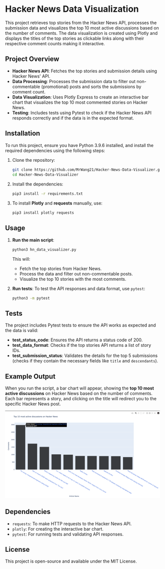# Hacker News Data Visualization

This project retrieves top stories from the Hacker News API, processes the submission data and visualizes the top 10 most active discussions based on the number of comments. The data visualization is created using Plotly and displays the titles of the top stories as clickable links along with their respective comment counts making it interactive.

## Project Overview

- **Hacker News API**: Fetches the top stories and submission details using Hacker News' API.
- **Data Processing**: Processes the submission data to filter out non-commentable (promotional) posts and sorts the submissions by comment count.
- **Data Visualization**: Uses Plotly Express to create an interactive bar chart that visualizes the top 10 most commented stories on Hacker News.
- **Testing**: Includes tests using Pytest to check if the Hacker News API responds correctly and if the data is in the expected format.

## Installation

To run this project, ensure you have Python 3.9.6 installed, and install the required dependencies using the following steps:

1. Clone the repository:
    ```bash
    git clone https://github.com/MrWang21/Hacker-News-Data-Visualizer.git
    cd Hacker-News-Data-Visualizer
    ```

2. Install the dependencies:
    ```bash
    pip3 install -r requirements.txt
    ```

3. To install **Plotly** and **requests** manually, use:
    ```bash
    pip3 install plotly requests
    ```

## Usage

1. **Run the main script**:
    ```bash
    python3 hn_data_visualizer.py
    ```

    This will:
    - Fetch the top stories from Hacker News.
    - Process the data and filter out non-commentable posts.
    - Visualize the top 10 stories with the most comments.

2. **Run tests**:
    To test the API responses and data format, use `pytest`:

    ```bash
    python3 -m pytest
    ```

## Tests

The project includes Pytest tests to ensure the API works as expected and the data is valid:

- **test_status_code**: Ensures the API returns a status code of 200.
- **test_data_format**: Checks if the top stories API returns a list of story IDs.
- **test_submission_status**: Validates the details for the top 5 submissions (checks if they contain the necessary fields like `title` and `descendants`).

## Example Output

When you run the script, a bar chart will appear, showing the **top 10 most active discussions** on Hacker News based on the number of comments. Each bar represents a story, and clicking on the title will redirect you to the specific Hacker News post.

![Example Bar Chart](src/example_output.png)

## Dependencies

- `requests`: To make HTTP requests to the Hacker News API.
- `plotly`: For creating the interactive bar chart.
- `pytest`: For running tests and validating API responses.

## License

This project is open-source and available under the MIT License.
